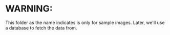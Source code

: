 # WARNING:

This folder as the name indicates is only for sample images. Later, we'll use a database to fetch the data from.
